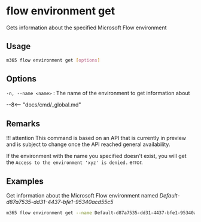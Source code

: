 # flow environment get

Gets information about the specified Microsoft Flow environment

## Usage

```sh
m365 flow environment get [options]
```

## Options

`-n, --name <name>`
: The name of the environment to get information about

--8<-- "docs/cmd/_global.md"

## Remarks

!!! attention
    This command is based on an API that is currently in preview and is subject to change once the API reached general availability.

If the environment with the name you specified doesn't exist, you will get the `Access to the environment 'xyz' is denied.` error.

## Examples

Get information about the Microsoft Flow environment named _Default-d87a7535-dd31-4437-bfe1-95340acd55c5_

```sh
m365 flow environment get --name Default-d87a7535-dd31-4437-bfe1-95340acd55c5
```
